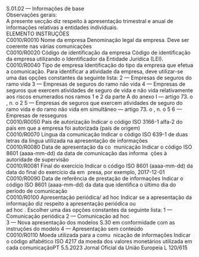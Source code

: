  
S.01.02 — Informações de base  
Observações gerais:  
A presente secção diz respeito à apresentação trimestral e anual de informações relativas a entidades individuais.  
ELEMENTO  INSTRUÇÕES  
C0010/R0010  Nome da empresa  Denominação legal da empresa. Deve ser coerente nas várias comunicações  
C0010/R0020  Código de identificação da 
empresa  Código de identificação da empresa utilizando o Identificador da Entidade Jurídica 
(LEI).  
C0010/R0040  Tipo de empresa  Identificação do tipo da empresa que efetua a comunicação. Para identificar a 
atividade da empresa, deve utilizar-se uma das opções constantes da seguinte lista: 
2 — Empresas de seguros do ramo vida 
3 — Empresas de seguros do ramo não vida 
4 — Empresas de seguros que exercem atividades de seguro de vida e não vida 
relativamente aos riscos enumerados nos ramos 1 e 2 da parte A do anexo I — 
artigo 73.  o , n.  o 2 
5 — Empresas de seguros que exercem atividades de seguro do ramo vida e do 
ramo não vida em simultâneo — artigo 73.  o , n.  o 5 
6 — Empresas de resseguros  
C0010/R0050  País de autorização  Indicar o código ISO 3166-1 alfa-2 do país em que a empresa foi autorizada (país 
de origem)  
C0010/R0070  Língua da comunicação  Indicar o código ISO 639-1 de duas letras da língua utilizada na apresentação de 
informações  
C0010/R0080  Data de apresentação da co ­
municação  Indicar o código ISO 8601 (aaaa-mm-dd) da data de comunicação das informa ­
ções à autoridade de supervisão  
C0010/R0081  Final do exercício  Indicar o código ISO 8601 (aaaa-mm-dd) da data do final do exercício da em ­
presa, por exemplo, 2017-12-01  
C0010/R0090  Data de referência de prestação 
de informações  Indicar o código ISO 8601 (aaaa-mm-dd) da data que identifica o último dia do 
período de comunicação  
C0010/R0100  Apresentação periódica/ ad hoc  Indicar se a apresentação da informação diz respeito a apresentação periódica ou  
ad hoc . Escolher uma das opções constantes da seguinte lista: 
1 — Comunicação periódica 
2 — Comunicação  ad hoc  
3 — Nova apresentação dos modelos S.30 em conformidade com as instruções do 
modelo 
4 — Apresentação sem conteúdo  
C0010/R0110  Moeda utilizada para a comu ­
nicação de informações  Indicar o código alfabético ISO 4217 da moeda dos valores monetários utilizada 
em cada comunicaçãoPT  5.5.2023 Jornal Oficial da União Europeia L 120/615